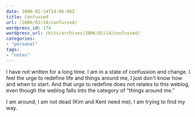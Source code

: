 ```yaml
---
date: 2006-02-14T14:00:00Z
title: Confussed
url: /2006/02/14/confussed/
wordpress_id: 174
wordpress_url: /bits/archives/2006/02/14/confussed/
categories:
- "personal"
tags:
- "notes"
---
```


I have not written for a long time. I am in a state of confussion and change. I feel the urge to redefine life and things around me, I just don't know how and when to start. And that urge to redefine does not relates to this weblog, even though the weblog falls into the category of "things around me."

I am around, I am not dead (Kim and Kent need me). I am trying to find my way.
